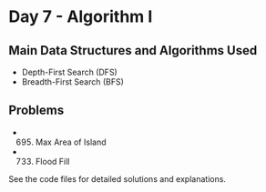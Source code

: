 # Day 7 - Algorithm I

## Main Data Structures and Algorithms Used
- Depth-First Search (DFS)
- Breadth-First Search (BFS)

## Problems
- 695. Max Area of Island
- 733. Flood Fill

See the code files for detailed solutions and explanations.
